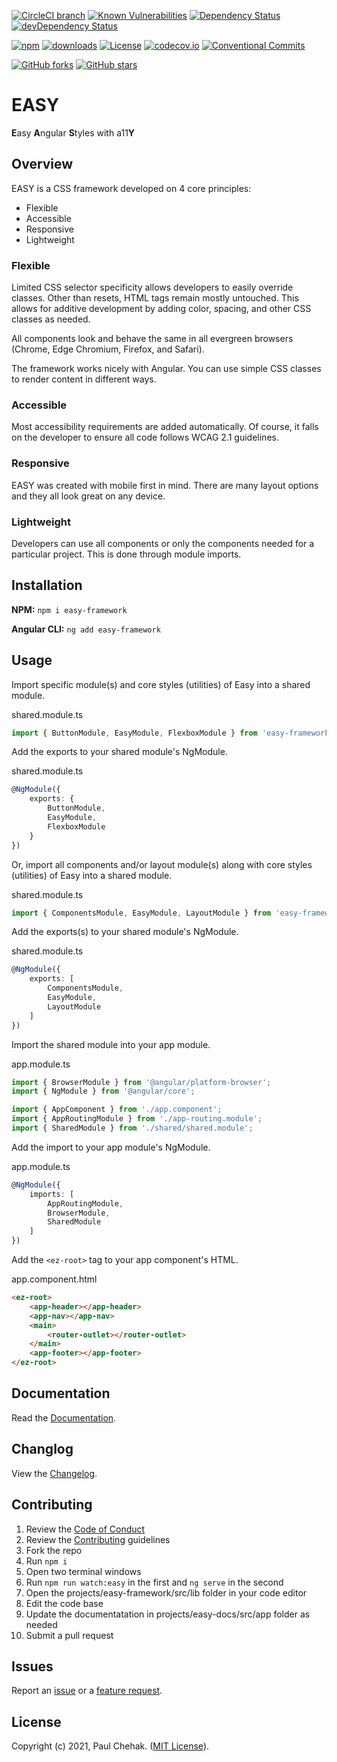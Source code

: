 [![CircleCI branch](https://img.shields.io/circleci/project/github/richpauly13/easy/master.svg?label=circleci)](https://circleci.com/gh/richpauly13/easy) [![Known Vulnerabilities](https://snyk.io/test/github/richpauly13/easy/badge.svg)](https://snyk.io/test/github/richpauly13/easy) [![Dependency Status](https://david-dm.org/richpauly13/easy.svg)](https://david-dm.org/richpauly13/easy) [![devDependency Status](https://david-dm.org/richpauly13/easy/dev-status.svg)](https://david-dm.org/richpauly13/easy?type=dev)

[![npm](https://img.shields.io/npm/v/easy-framework.svg)](https://www.npmjs.com/package/easy-framework) [![downloads](https://badgen.net/npm/dt/easy-framework)](https://www.npmjs.com/package/easy-framework) [![License](https://img.shields.io/badge/license-MIT-brightgreen.svg)](https://github.com/richpauly13/easy/blob/master/LICENSE) [![codecov.io](https://codecov.io/github/richpauly13/easy/coverage.svg?branch=master)](https://codecov.io/github/richpauly13/easy?branch=master) [![Conventional Commits](https://img.shields.io/badge/Conventional%20Commits-1.0.0-brightgreen.svg)](https://conventionalcommits.org)

[![GitHub forks](https://img.shields.io/github/forks/richpauly13/easy.svg?style=social&label=Fork)](https://github.com/richpauly13/easy/fork) [![GitHub stars](https://img.shields.io/github/stars/richpauly13/easy.svg?style=social&label=Star)](https://github.com/richpauly13/easy)

# EASY

**E**asy **A**ngular **S**tyles with a11**Y**

## Overview

EASY is a CSS framework developed on 4 core principles:

-   Flexible
-   Accessible
-   Responsive
-   Lightweight

### Flexible

Limited CSS selector specificity allows developers to easily override classes. Other than resets, HTML tags remain mostly untouched. This allows for additive development by adding color, spacing, and other CSS classes as needed.

All components look and behave the same in all evergreen browsers (Chrome, Edge Chromium, Firefox, and Safari).

The framework works nicely with Angular. You can use simple CSS classes to render content in different ways.

### Accessible

Most accessibility requirements are added automatically. Of course, it falls on the developer to ensure all code follows WCAG 2.1 guidelines.

### Responsive

EASY was created with mobile first in mind. There are many layout options and they all look great on any device.

### Lightweight

Developers can use all components or only the components needed for a particular project. This is done through module imports.

## Installation

**NPM:** `npm i easy-framework`

**Angular CLI:** `ng add easy-framework`

## Usage

Import specific module(s) and core styles (utilities) of Easy into a shared module.

shared.module.ts

```ts
import { ButtonModule, EasyModule, FlexboxModule } from 'easy-framework';
```

Add the exports to your shared module's NgModule.

shared.module.ts

```ts
@NgModule({
    exports: {
        ButtonModule,
        EasyModule,
        FlexboxModule
    }
})
```

Or, import all components and/or layout module(s) along with core styles (utilities) of Easy into a shared module.

shared.module.ts

```ts
import { ComponentsModule, EasyModule, LayoutModule } from 'easy-framework';
```

Add the exports(s) to your shared module's NgModule.

shared.module.ts

```ts
@NgModule({
    exports: [
        ComponentsModule,
        EasyModule,
        LayoutModule
    ]
})
```

Import the shared module into your app module.

app.module.ts

```ts
import { BrowserModule } from '@angular/platform-browser';
import { NgModule } from '@angular/core';

import { AppComponent } from './app.component';
import { AppRoutingModule } from './app-routing.module';
import { SharedModule } from './shared/shared.module';
```

Add the import to your app module's NgModule.

app.module.ts

```ts
@NgModule({
    imports: [
        AppRoutingModule,
        BrowserModule,
        SharedModule        
    ]
})
```

Add the `<ez-root>` tag to your app component's HTML.

app.component.html

```html
<ez-root>
    <app-header></app-header>
    <app-nav></app-nav>
    <main>
        <router-outlet></router-outlet>
    </main>
    <app-footer></app-footer>
</ez-root>
```

## Documentation

Read the [Documentation](https://richpauly13.github.io/easy/).

## Changlog

View the [Changelog](https://github.com/richpauly13/easy/blob/master/projects/easy-framework/CHANGELOG.md).

## Contributing

1. Review the [Code of Conduct](https://github.com/richpauly13/easy/blob/master/CODE_OF_CONDUCT.md)
1. Review the [Contributing](https://github.com/richpauly13/easy/blob/master/CONTRIBUTING.md) guidelines
1. Fork the repo
1. Run `npm i`
1. Open two terminal windows
1. Run `npm run watch:easy` in the first and `ng serve` in the second
1. Open the projects/easy-framework/src/lib folder in your code editor
1. Edit the code base
1. Update the documentatation in projects/easy-docs/src/app folder as needed
1. Submit a pull request

## Issues

Report an [issue](https://github.com/richpauly13/easy/issues/new?template=bug_report.md) or a [feature request](https://github.com/richpauly13/easy/issues/new?template=feature_request.md).

## License

Copyright (c) 2021, Paul Chehak. ([MIT License](https://github.com/richpauly13/easy/blob/master/LICENSE.md)).
